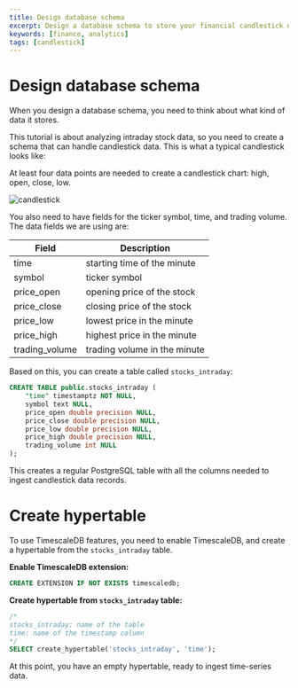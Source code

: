```yaml
---
title: Design database schema
excerpt: Design a database schema to store your financial candlestick data
keywords: [finance, analytics]
tags: [candlestick]
---
```


# Design database schema

When you design a database schema, you need to think about what kind of data it stores.

This tutorial is about analyzing intraday stock data, so you need to create a schema that can
handle candlestick data. This is what a typical candlestick looks like:

At least four data points are needed to create a candlestick chart: high, open, close, low.

![candlestick](https://assets.timescale.com/docs/images/tutorials/intraday-stock-analysis/candlestick_fig.png)


You also need to have fields for the ticker symbol, time, and trading volume. The data fields we are using are:

|Field          |Description                  |
|---------------|-----------------------------|
|time           |starting time of the minute  |
|symbol         |ticker symbol                |
|price_open     |opening price of the stock   |
|price_close    |closing price of the stock   |
|price_low      |lowest price in the minute   |
|price_high     |highest price in the minute  |
|trading_volume |trading volume in the minute |


Based on this, you can create a table called `stocks_intraday`:

```sql
CREATE TABLE public.stocks_intraday (
    "time" timestamptz NOT NULL,
    symbol text NULL,
	price_open double precision NULL,
	price_close double precision NULL,
	price_low double precision NULL,
	price_high double precision NULL,
	trading_volume int NULL
);
```

This creates a regular PostgreSQL table with all the columns needed to ingest candlestick data records.

# Create hypertable

To use TimescaleDB features, you need to enable TimescaleDB, and create a hypertable from the `stocks_intraday` table.

**Enable TimescaleDB extension:**
```sql
CREATE EXTENSION IF NOT EXISTS timescaledb;
```

**Create hypertable from `stocks_intraday` table:**
```sql
/*
stocks_intraday: name of the table
time: name of the timestamp column
*/
SELECT create_hypertable('stocks_intraday', 'time');
```

At this point, you have an empty hypertable, ready to ingest time-series data.
